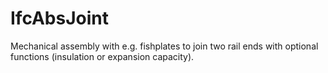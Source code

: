 IfcAbsJoint
===========
Mechanical assembly with e.g. fishplates to join two rail ends with optional
functions (insulation or expansion capacity).  


